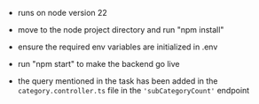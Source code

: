  - runs on node version 22

 - move to the node project directory and run "npm install"

 - ensure the required env variables are initialized in .env

 - run "npm start" to make the backend go live
 
 - the query mentioned in the task has been added in the ```category.controller.ts``` file in the ```'subCategoryCount'``` endpoint
